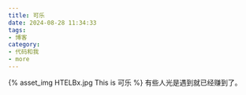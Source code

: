 ```yaml
---
title: 可乐
date: 2024-08-28 11:34:33
tags:
- 博客
category:
- 代码和我
- more
---
```

{% asset_img HTELBx.jpg This is 可乐 %}
有些人光是遇到就已经赚到了。